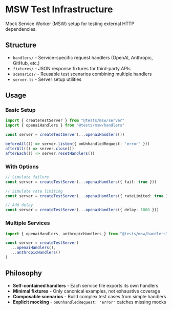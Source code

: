 # MSW Test Infrastructure

Mock Service Worker (MSW) setup for testing external HTTP dependencies.

## Structure

- `handlers/` - Service-specific request handlers (OpenAI, Anthropic, GitHub, etc.)
- `fixtures/` - JSON response fixtures for third-party APIs
- `scenarios/` - Reusable test scenarios combining multiple handlers
- `server.ts` - Server setup utilities

## Usage

### Basic Setup

```typescript
import { createTestServer } from "@tests/msw/server"
import { openaiHandlers } from "@tests/msw/handlers"

const server = createTestServer(...openaiHandlers())

beforeAll(() => server.listen({ onUnhandledRequest: 'error' }))
afterAll(() => server.close())
afterEach(() => server.resetHandlers())
```

### With Options

```typescript
// Simulate failure
const server = createTestServer(...openaiHandlers({ fail: true }))

// Simulate rate limiting
const server = createTestServer(...openaiHandlers({ rateLimited: true }))

// Add delay
const server = createTestServer(...openaiHandlers({ delay: 1000 }))
```

### Multiple Services

```typescript
import { openaiHandlers, anthropicHandlers } from "@tests/msw/handlers"

const server = createTestServer(
  ...openaiHandlers(),
  ...anthropicHandlers()
)
```

## Philosophy

- **Self-contained handlers** - Each service file exports its own handlers
- **Minimal fixtures** - Only canonical examples, not exhaustive coverage
- **Composable scenarios** - Build complex test cases from simple handlers
- **Explicit mocking** - `onUnhandledRequest: 'error'` catches missing mocks
